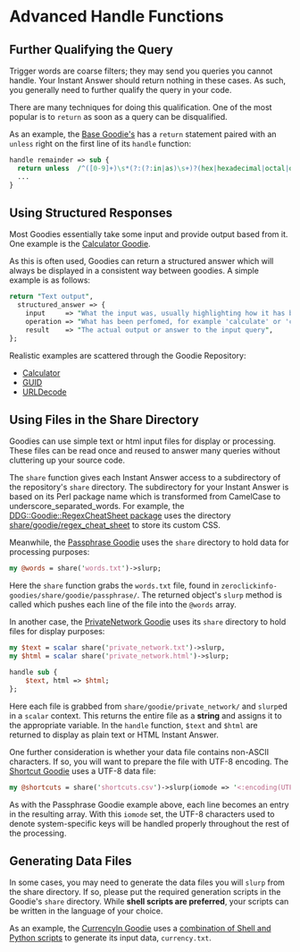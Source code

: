 # Advanced Handle Functions

## Further Qualifying the Query

Trigger words are coarse filters; they may send you queries you cannot handle. Your Instant Answer should return nothing in these cases.  As such, you generally need to further qualify the query in your code.

There are many techniques for doing this qualification.  One of the most popular is to `return` as soon as a query can be disqualified.

As an example, the [Base Goodie's](https://github.com/duckduckgo/zeroclickinfo-goodies/blob/master/lib/DDG/Goodie/Base.pm) has a `return` statement paired with an `unless` right on the first line of its `handle` function:

```perl
handle remainder => sub {
  return unless  /^([0-9]+)\s*(?:(?:in|as)\s+)?(hex|hexadecimal|octal|oct|binary|base\s*([0-9]+))$/;
  ...
}
```

## Using Structured Responses

Most Goodies essentially take some input and provide output based from it. One example is the [Calculator Goodie](https://github.com/duckduckgo/zeroclickinfo-goodies/blob/master/lib/DDG/Goodie/Calculator.pm).

As this is often used, Goodies can return a structured answer which will always be displayed in a consistent way between goodies. A simple example is as follows:

```perl
return "Text output",
  structured_answer => {
    input     => "What the input was, usually highlighting how it has been parsed",
    operation => "What has been perfomed, for example 'calculate' or 'convert'",
    result    => "The actual output or answer to the input query",
};
```

Realistic examples are scattered through the Goodie Repository:
 * [Calculator](https://github.com/duckduckgo/zeroclickinfo-goodies/blob/master/lib/DDG/Goodie/Calculator.pm#L155...L162)
 * [GUID](https://github.com/duckduckgo/zeroclickinfo-goodies/blob/master/lib/DDG/Goodie/GUID.pm#L47..L52)
 * [URLDecode](https://github.com/duckduckgo/zeroclickinfo-goodies/blob/master/lib/DDG/Goodie/URLDecode.pm#L45..L50)
 
## Using Files in the Share Directory

Goodies can use simple text or html input files for display or processing. These files can be read once and reused to answer many queries without cluttering up your source code.

The `share` function gives each Instant Answer access to a subdirectory of the repository's `share` directory. The subdirectory for your Instant Answer is based on its Perl package name which is transformed from CamelCase to underscore_separated_words.  For example, the [DDG::Goodie::RegexCheatSheet package](https://github.com/duckduckgo/zeroclickinfo-goodies/blob/master/lib/DDG/Goodie/RegexCheatSheet.pm) uses the directory [share/goodie/regex_cheat_sheet](https://github.com/duckduckgo/zeroclickinfo-goodies/tree/master/share/goodie/regex_cheat_sheet) to store its custom CSS.

<!-- /summary -->

Meanwhile, the [Passphrase Goodie](https://github.com/duckduckgo/zeroclickinfo-goodies/blob/master/lib/DDG/Goodie/Passphrase.pm) uses the `share` directory to hold data for processing purposes:

```perl
my @words = share('words.txt')->slurp;
```

Here the `share` function grabs the `words.txt` file, found in `zeroclickinfo-goodies/share/goodie/passphrase/`. The returned object's `slurp` method is called which pushes each line of the file into the `@words` array.

In another case, the [PrivateNetwork Goodie](https://github.com/duckduckgo/zeroclickinfo-goodies/blob/master/lib/DDG/Goodie/PrivateNetwork.pm) uses its `share` directory to hold files for display purposes:

```perl
my $text = scalar share('private_network.txt')->slurp,
my $html = scalar share('private_network.html')->slurp;

handle sub {
    $text, html => $html;
};
```

Here each file is grabbed from `share/goodie/private_network/` and `slurp`ed in a `scalar` context. This returns the entire file as a **string** and assigns it to the appropriate variable. In the `handle` function, `$text` and `$html` are returned to display as plain text or HTML Instant Answer.

One further consideration is whether your data file contains non-ASCII characters. If so, you will want to prepare the file with UTF-8 encoding.  The [Shortcut Goodie](https://github.com/duckduckgo/zeroclickinfo-goodies/blob/master/lib/DDG/Goodie/Shortcut.pm) uses a UTF-8 data file:

```perl
my @shortcuts = share('shortcuts.csv')->slurp(iomode => '<:encoding(UTF-8)');
```

As with the Passphrase Goodie example above, each line becomes an entry in the resulting array. With this `iomode` set, the UTF-8 characters used to denote system-specific keys will be handled properly throughout the rest of the processing.

## Generating Data Files

In some cases, you may need to generate the data files you will `slurp` from the share directory. If so, please put the required generation scripts in the Goodie's `share` directory. While **shell scripts are preferred**, your scripts can be written in the language of your choice.

As an example, the [CurrencyIn Goodie](https://github.com/duckduckgo/zeroclickinfo-goodies/tree/master/share/goodie/currency_in) uses a [combination of Shell and Python scripts](https://github.com/duckduckgo/zeroclickinfo-goodies/tree/master/share/goodie/currency_in) to generate its input data, `currency.txt`.
